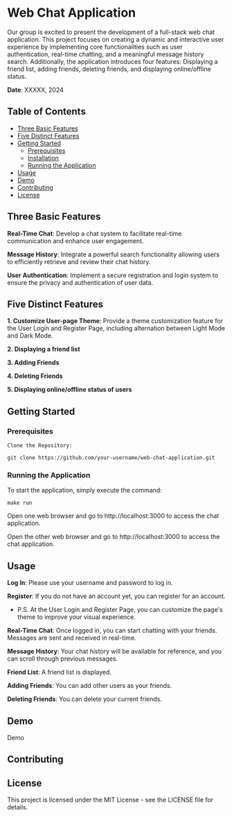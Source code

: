 # Web Chat Application
Our group is excited to present the development of a full-stack web chat application. This project focuses on creating a dynamic and interactive user experience by implementing core functionalities such as user authentication, real-time chatting, and a meaningful message history search. Additionally, the application introduces four features: Displaying a friend list, adding friends, deleting friends, and displaying online/offline status.


**Date**: XXXXX, 2024

## Table of Contents

- [Three Basic Features](#three-basic-features)
- [Five Distinct Features](#five-distinct-features)
- [Getting Started](#getting-started)
  - [Prerequisites](#prerequisites)
  - [Installation](#installation)
  - [Running the Application](#running-the-application)
- [Usage](#usage)
- [Demo](#demo)
- [Contributing](#contributing)
- [License](#license)


## Three Basic Features

**Real-Time Chat**: Develop a chat system to facilitate real-time communication and enhance user engagement.

**Message History**: Integrate a powerful search functionality allowing users to efficiently retrieve and review their chat history. 

**User Authentication**: Implement a secure registration and login system to ensure the privacy and authentication of user data.

## Five Distinct Features

**1. Customize User-page Theme**: Provide a theme customization feature for the User Login and Register Page, including alternation between Light Mode and Dark Mode.

**2. Displaying a friend list**

**3. Adding Friends**

**4. Deleting Friends**

**5. Displaying online/offline status of users**

## Getting Started

### Prerequisites

	Clone the Repository:

	git clone https://github.com/your-username/web-chat-application.git

### Running the Application

To start the application, simply execute the command:

	make run

Open one web browser and go to http://localhost:3000 to access the chat application.

Open the other web browser and go to http://localhost:3000 to access the chat application.

## Usage

**Log In**: Please use your username and password to log in.

**Register**: If you do not have an account yet, you can register for an account.

* P.S. At the User Login and Register Page, you can customize the page's theme to improve your visual experience.

**Real-Time Chat**: Once logged in, you can start chatting with your friends. Messages are sent and received in real-time.

**Message History**: Your chat history will be available for reference, and you can scroll through previous messages.

**Friend List**: A friend list is displayed. 

**Adding Friends**: You can add other users as your friends.

**Deleting Friends**: You can delete your current friends.

## Demo

Demo

## Contributing


## License

This project is licensed under the MIT License - see the LICENSE file for details.
